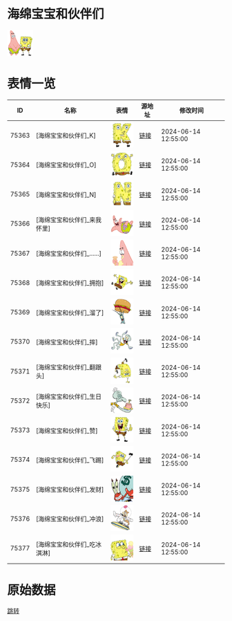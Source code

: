 # 海绵宝宝和伙伴们

<img src="./cover.png" height="60" alt="cover" />

# 表情一览

|ID|名称|表情|源地址|修改时间|
|----|----|----|----|----|
|75363|[海绵宝宝和伙伴们_K]|<img src="./pic/075363_%5B海绵宝宝和伙伴们_K%5D.png" height="60" alt="K"/>|[链接](https://i0.hdslb.com/bfs/garb/dd9da092ee3d5d70b1bae6e5a28e86274710a793.png)|2024-06-14 12:55:00|
|75364|[海绵宝宝和伙伴们_O]|<img src="./pic/075364_%5B海绵宝宝和伙伴们_O%5D.png" height="60" alt="O"/>|[链接](https://i0.hdslb.com/bfs/garb/6f72f70e764d31431d8a3517b384b39bf1e7b3b2.png)|2024-06-14 12:55:00|
|75365|[海绵宝宝和伙伴们_N]|<img src="./pic/075365_%5B海绵宝宝和伙伴们_N%5D.png" height="60" alt="N"/>|[链接](https://i0.hdslb.com/bfs/garb/a7444ac7085a1f63aa7c5ff99adf1258417f2abc.png)|2024-06-14 12:55:00|
|75366|[海绵宝宝和伙伴们_来我怀里]|<img src="./pic/075366_%5B海绵宝宝和伙伴们_来我怀里%5D.png" height="60" alt="来我怀里"/>|[链接](https://i0.hdslb.com/bfs/garb/cc80ad4bdd0d2c567d4610e64148bd100bf5b524.png)|2024-06-14 12:55:00|
|75367|[海绵宝宝和伙伴们_......]|<img src="./pic/075367_%5B海绵宝宝和伙伴们_......%5D.png" height="60" alt="......"/>|[链接](https://i0.hdslb.com/bfs/garb/dd9f7d644e119544d36175a3e44f2d3d60176036.png)|2024-06-14 12:55:00|
|75368|[海绵宝宝和伙伴们_拥抱]|<img src="./pic/075368_%5B海绵宝宝和伙伴们_拥抱%5D.png" height="60" alt="拥抱"/>|[链接](https://i0.hdslb.com/bfs/garb/b3f69fa99f3e117ba7ac2db969fff67a2453427d.png)|2024-06-14 12:55:00|
|75369|[海绵宝宝和伙伴们_溜了]|<img src="./pic/075369_%5B海绵宝宝和伙伴们_溜了%5D.png" height="60" alt="溜了"/>|[链接](https://i0.hdslb.com/bfs/garb/b4d8fa3751a8dee18192f26d7d8cf4d465d77225.png)|2024-06-14 12:55:00|
|75370|[海绵宝宝和伙伴们_摔]|<img src="./pic/075370_%5B海绵宝宝和伙伴们_摔%5D.png" height="60" alt="摔"/>|[链接](https://i0.hdslb.com/bfs/garb/ec26371e2415ad4f1cfa3d138f076f8a51560a5f.png)|2024-06-14 12:55:00|
|75371|[海绵宝宝和伙伴们_翻跟头]|<img src="./pic/075371_%5B海绵宝宝和伙伴们_翻跟头%5D.png" height="60" alt="翻跟头"/>|[链接](https://i0.hdslb.com/bfs/garb/b796bbc14d97b80f963db6765c102b9ab66c5e86.png)|2024-06-14 12:55:00|
|75372|[海绵宝宝和伙伴们_生日快乐]|<img src="./pic/075372_%5B海绵宝宝和伙伴们_生日快乐%5D.png" height="60" alt="生日快乐"/>|[链接](https://i0.hdslb.com/bfs/garb/09f3a46deab74d45b8f6a3c806fb33ffce6f19f4.png)|2024-06-14 12:55:00|
|75373|[海绵宝宝和伙伴们_赞]|<img src="./pic/075373_%5B海绵宝宝和伙伴们_赞%5D.png" height="60" alt="赞"/>|[链接](https://i0.hdslb.com/bfs/garb/df5844cc95e8eb5b3874371008e8bb4f4ac3fa83.png)|2024-06-14 12:55:00|
|75374|[海绵宝宝和伙伴们_飞踢]|<img src="./pic/075374_%5B海绵宝宝和伙伴们_飞踢%5D.png" height="60" alt="飞踢"/>|[链接](https://i0.hdslb.com/bfs/garb/ffac1ee1d4ee3472587d36db04de4383601b418d.png)|2024-06-14 12:55:00|
|75375|[海绵宝宝和伙伴们_发财]|<img src="./pic/075375_%5B海绵宝宝和伙伴们_发财%5D.png" height="60" alt="发财"/>|[链接](https://i0.hdslb.com/bfs/garb/ce725c49b2939e2abb716ea18880e42e6b4a3041.png)|2024-06-14 12:55:00|
|75376|[海绵宝宝和伙伴们_冲浪]|<img src="./pic/075376_%5B海绵宝宝和伙伴们_冲浪%5D.png" height="60" alt="冲浪"/>|[链接](https://i0.hdslb.com/bfs/garb/bb02456915f665e51812ff3a5aaab623eb1c3b3b.png)|2024-06-14 12:55:00|
|75377|[海绵宝宝和伙伴们_吃冰淇淋]|<img src="./pic/075377_%5B海绵宝宝和伙伴们_吃冰淇淋%5D.png" height="60" alt="吃冰淇淋"/>|[链接](https://i0.hdslb.com/bfs/garb/51413231cbdfd9dd1521cafd24275c1691939489.png)|2024-06-14 12:55:00|

# 原始数据

[跳转](./raw.json)

